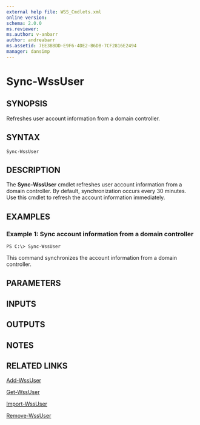 ```yaml
---
external help file: WSS_Cmdlets.xml
online version: 
schema: 2.0.0
ms.reviewer:
ms.author: v-anbarr
author: andreabarr
ms.assetid: 7EE3BBDD-E9F6-4DE2-B6DB-7CF2816E2494
manager: dansimp
---
```


# Sync-WssUser

## SYNOPSIS
Refreshes user account information from a domain controller.

## SYNTAX

```
Sync-WssUser
```

## DESCRIPTION
The **Sync-WssUser** cmdlet refreshes user account information from a domain controller.
By default, synchronization occurs every 30 minutes.
Use this cmdlet to refresh the account information immediately.

## EXAMPLES

### Example 1: Sync account information from a domain controller
```
PS C:\> Sync-WssUser
```

This command synchronizes the account information from a domain controller.

## PARAMETERS

## INPUTS

## OUTPUTS

## NOTES

## RELATED LINKS

[Add-WssUser](./Add-WssUser.md)

[Get-WssUser](./Get-WssUser.md)

[Import-WssUser](./Import-WssUser.md)

[Remove-WssUser](./Remove-WssUser.md)

